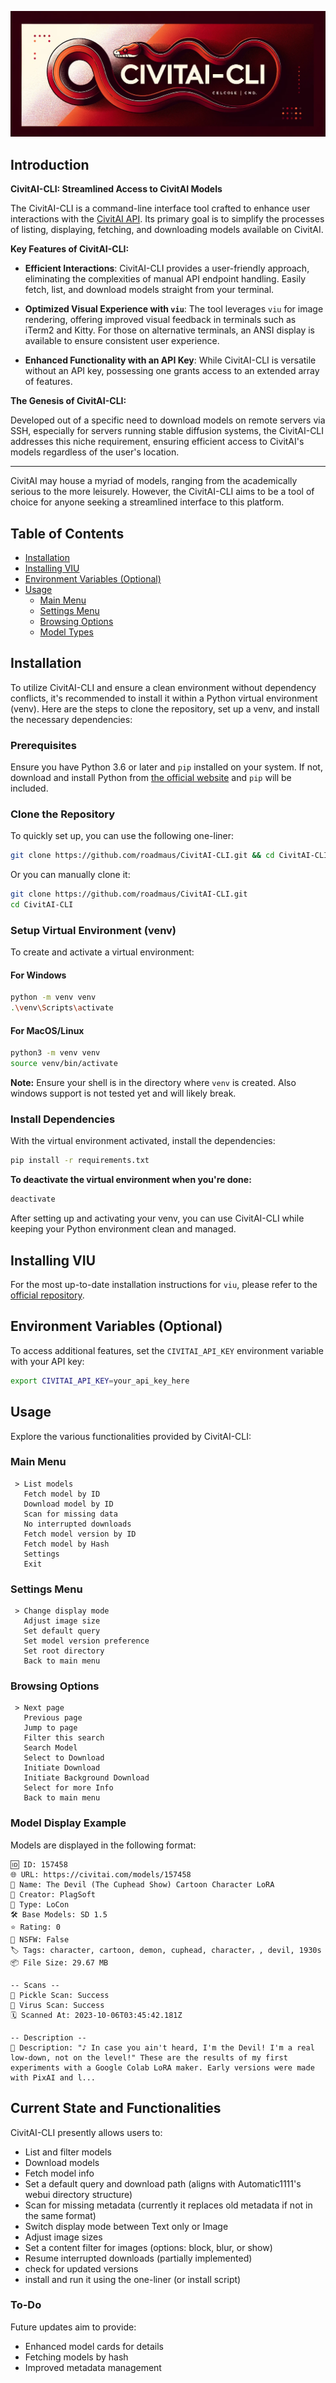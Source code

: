 ![Banner](banner.png)

## Introduction

**CivitAI-CLI: Streamlined Access to CivitAI Models**

The CivitAI-CLI is a command-line interface tool crafted to enhance user interactions with the [CivitAI API](https://civitai.com). Its primary goal is to simplify the processes of listing, displaying, fetching, and downloading models available on CivitAI.

**Key Features of CivitAI-CLI:**

- **Efficient Interactions**: CivitAI-CLI provides a user-friendly approach, eliminating the complexities of manual API endpoint handling. Easily fetch, list, and download models straight from your terminal.

- **Optimized Visual Experience with `viu`**: The tool leverages `viu` for image rendering, offering improved visual feedback in terminals such as iTerm2 and Kitty. For those on alternative terminals, an ANSI display is available to ensure consistent user experience.

- **Enhanced Functionality with an API Key**: While CivitAI-CLI is versatile without an API key, possessing one grants access to an extended array of features.

**The Genesis of CivitAI-CLI:**

Developed out of a specific need to download models on remote servers via SSH, especially for servers running stable diffusion systems, the CivitAI-CLI addresses this niche requirement, ensuring efficient access to CivitAI's models regardless of the user's location.

---

CivitAI may house a myriad of models, ranging from the academically serious to the more leisurely. However, the CivitAI-CLI aims to be a tool of choice for anyone seeking a streamlined interface to this platform. 



## Table of Contents

- [Installation](#installation)
- [Installing VIU](#installing-viu)
- [Environment Variables (Optional)](#environment-variables-optional)
- [Usage](#usage)
  - [Main Menu](#main-menu)
  - [Settings Menu](#settings-menu)
  - [Browsing Options](#browsing-options)
  - [Model Types](#model-types)

## Installation

To utilize CivitAI-CLI and ensure a clean environment without dependency conflicts, it's recommended to install it within a Python virtual environment (venv). Here are the steps to clone the repository, set up a venv, and install the necessary dependencies:

### Prerequisites

Ensure you have Python 3.6 or later and `pip` installed on your system. If not, download and install Python from [the official website](https://www.python.org/) and `pip` will be included.

### Clone the Repository

To quickly set up, you can use the following one-liner:

```bash
git clone https://github.com/roadmaus/CivitAI-CLI.git && cd CivitAI-CLI && [[ -x start.sh ]] || chmod +x start.sh && ./start.sh
```

Or you can manually clone it:

```bash
git clone https://github.com/roadmaus/CivitAI-CLI.git
cd CivitAI-CLI
```

### Setup Virtual Environment (venv)

To create and activate a virtual environment:

#### For Windows

```bash
python -m venv venv
.\venv\Scripts\activate
```

#### For MacOS/Linux

```bash
python3 -m venv venv
source venv/bin/activate
```

**Note:** Ensure your shell is in the directory where `venv` is created. Also windows support is not tested yet and will likely break.

### Install Dependencies

With the virtual environment activated, install the dependencies:

```bash
pip install -r requirements.txt
```

**To deactivate the virtual environment when you're done:**

```bash
deactivate
```

After setting up and activating your venv, you can use CivitAI-CLI while keeping your Python environment clean and managed.

## Installing VIU

For the most up-to-date installation instructions for `viu`, please refer to the [official repository](https://github.com/atanunq/viu).

## Environment Variables (Optional)

To access additional features, set the `CIVITAI_API_KEY` environment variable with your API key:

```bash
export CIVITAI_API_KEY=your_api_key_here
```

## Usage

Explore the various functionalities provided by CivitAI-CLI:

### Main Menu

```
 > List models
   Fetch model by ID
   Download model by ID
   Scan for missing data
   No interrupted downloads
   Fetch model version by ID
   Fetch model by Hash
   Settings
   Exit
```

### Settings Menu

```
 > Change display mode
   Adjust image size
   Set default query
   Set model version preference
   Set root directory
   Back to main menu
```

### Browsing Options

```
 > Next page
   Previous page
   Jump to page
   Filter this search
   Search Model
   Select to Download
   Initiate Download
   Initiate Background Download
   Select for more Info
   Back to main menu
```

### Model Display Example

Models are displayed in the following format:

```
🆔 ID: 157458
🌐 URL: https://civitai.com/models/157458
📛 Name: The Devil (The Cuphead Show) Cartoon Character LoRA
👤 Creator: PlagSoft
🤖 Type: LoCon
🛠️ Base Models: SD 1.5
⭐ Rating: 0
🔞 NSFW: False
🏷️ Tags: character, cartoon, demon, cuphead, character，, devil, 1930s
📦 File Size: 29.67 MB

-- Scans --
🐍 Pickle Scan: Success
🔬 Virus Scan: Success
🗓️ Scanned At: 2023-10-06T03:45:42.181Z

-- Description --
📝 Description: "♪ In case you ain't heard, I'm the Devil! I'm a real low-down, not on the level!" These are the results of my first experiments with a Google Colab LoRA maker. Early versions were made with PixAI and l...
```

## Current State and Functionalities

CivitAI-CLI presently allows users to:

- List and filter models
- Download models
- Fetch model info
- Set a default query and download path (aligns with Automatic1111's webui directory structure)
- Scan for missing metadata (currently it replaces old metadata if not in the same format)
- Switch display mode between Text only or Image
- Adjust image sizes
- Set a content filter for images (options: block, blur, or show)
- Resume interrupted downloads (partially implemented)
- check for updated versions
- install and run it using the one-liner (or install script)

### To-Do

Future updates aim to provide:

- Enhanced model cards for details
- Fetching models by hash
- Improved metadata management
